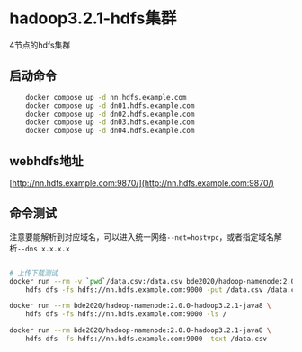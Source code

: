 # hadoop3.2.1-hdfs集群

4节点的hdfs集群

## 启动命令

```bash
    docker compose up -d nn.hdfs.example.com
    docker compose up -d dn01.hdfs.example.com
    docker compose up -d dn02.hdfs.example.com
    docker compose up -d dn03.hdfs.example.com
    docker compose up -d dn04.hdfs.example.com
```

## webhdfs地址

[http://nn.hdfs.example.com:9870/](http://nn.hdfs.example.com:9870/)

## 命令测试

注意要能解析到对应域名，可以进入统一网络`--net=hostvpc`，或者指定域名解析`--dns x.x.x.x`

```bash

# 上传下载测试
docker run --rm -v `pwd`/data.csv:/data.csv bde2020/hadoop-namenode:2.0.0-hadoop3.2.1-java8 \
    hdfs dfs -fs hdfs://nn.hdfs.example.com:9000 -put /data.csv /data.csv

docker run --rm bde2020/hadoop-namenode:2.0.0-hadoop3.2.1-java8 \
    hdfs dfs -fs hdfs://nn.hdfs.example.com:9000 -ls /

docker run --rm bde2020/hadoop-namenode:2.0.0-hadoop3.2.1-java8 \
    hdfs dfs -fs hdfs://nn.hdfs.example.com:9000 -text /data.csv

```
